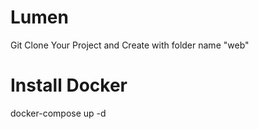 # Lumen
Git Clone Your Project and Create with folder name "web" 
# Install Docker
docker-compose up -d

